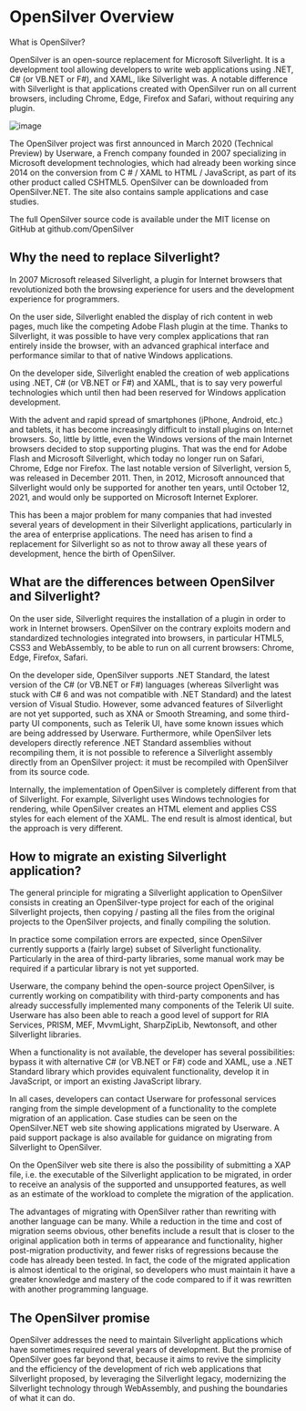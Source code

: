 # OpenSilver Overview 
What is OpenSilver?




OpenSilver is an open-source replacement for Microsoft Silverlight. It is a development tool allowing developers to write web applications using .NET, C# (or VB.NET or F#), and XAML, like Silverlight was. A notable difference with Silverlight is that applications created with OpenSilver run on all current browsers, including Chrome, Edge, Firefox and Safari, without requiring any plugin.

![image](https://github.com/user-attachments/assets/62b51d5e-9ca6-4079-9838-3f9843ab0315)


The OpenSilver project was first announced in March 2020 (Technical Preview) by Userware, a French company founded in 2007 specializing in Microsoft development technologies, which had already been working since 2014 on the conversion from C # / XAML to HTML / JavaScript, as part of its other product called CSHTML5. OpenSilver can be downloaded from OpenSilver.NET. The site also contains sample applications and case studies.

The full OpenSilver source code is available under the MIT license on GitHub at github.com/OpenSilver



## Why the need to replace Silverlight?
In 2007 Microsoft released Silverlight, a plugin for Internet browsers that revolutionized both the browsing experience for users and the development experience for programmers.

On the user side, Silverlight enabled the display of rich content in web pages, much like the competing Adobe Flash plugin at the time. Thanks to Silverlight, it was possible to have very complex applications that ran entirely inside the browser, with an advanced graphical interface and performance similar to that of native Windows applications.

On the developer side, Silverlight enabled the creation of web applications using .NET, C# (or VB.NET or F#) and XAML, that is to say very powerful technologies which until then had been reserved for Windows application development.

With the advent and rapid spread of smartphones (iPhone, Android, etc.) and tablets, it has become increasingly difficult to install plugins on Internet browsers. So, little by little, even the Windows versions of the main Internet browsers decided to stop supporting plugins. That was the end for Adobe Flash and Microsoft Silverlight, which today no longer run on Safari, Chrome, Edge nor Firefox. The last notable version of Silverlight, version 5, was released in December 2011. Then, in 2012, Microsoft announced that Silverlight would only be supported for another ten years, until October 12, 2021, and would only be supported on Microsoft Internet Explorer.

This has been a major problem for many companies that had invested several years of development in their Silverlight applications, particularly in the area of ​​enterprise applications. The need has arisen to find a replacement for Silverlight so as not to throw away all these years of development, hence the birth of OpenSilver.

## What are the differences between OpenSilver and Silverlight?
On the user side, Silverlight requires the installation of a plugin in order to work in Internet browsers. OpenSilver on the contrary exploits modern and standardized technologies integrated into browsers, in particular HTML5, CSS3 and WebAssembly, to be able to run on all current browsers: Chrome, Edge, Firefox, Safari.

On the developer side, OpenSilver supports .NET Standard, the latest version of the C# (or VB.NET or F#) languages (whereas Silverlight was stuck with C# 6 and was not compatible with .NET Standard) and the latest version of Visual Studio. However, some advanced features of Silverlight are not yet supported, such as XNA or Smooth Streaming, and some third-party UI components, such as Telerik UI, have some known issues which are being addressed by Userware. Furthermore, while OpenSilver lets developers directly reference .NET Standard assemblies without recompiling them, it is not possible to reference a Silverlight assembly directly from an OpenSilver project: it must be recompiled with OpenSilver from its source code.

Internally, the implementation of OpenSilver is completely different from that of Silverlight. For example, Silverlight uses Windows technologies for rendering, while OpenSilver creates an HTML element and applies CSS styles for each element of the XAML. The end result is almost identical, but the approach is very different.

## How to migrate an existing Silverlight application?
The general principle for migrating a Silverlight application to OpenSilver consists in creating an OpenSilver-type project for each of the original Silverlight projects, then copying / pasting all the files from the original projects to the OpenSilver projects, and finally compiling the solution.

In practice some compilation errors are expected, since OpenSilver currently supports a (fairly large) subset of Silverlight functionality. Particularly in the area of third-party libraries, some manual work may be required if a particular library is not yet supported.

Userware, the company behind the open-source project OpenSilver, is currently working on compatibility with third-party components and has already successfully implemented many components of the Telerik UI suite. Userware has also been able to reach a good level of support for RIA Services, PRISM, MEF, MvvmLight, SharpZipLib, Newtonsoft, and other Silverlight libraries.

When a functionality is not available, the developer has several possibilities: bypass it with alternative C# (or VB.NET or F#) code and XAML, use a .NET Standard library which provides equivalent functionality, develop it in JavaScript, or import an existing JavaScript library.

In all cases, developers can contact Userware for professonal services ranging from the simple development of a functionality to the complete migration of an application. Case studies can be seen on the OpenSilver.NET web site showing applications migrated by Userware. A paid support package is also available for guidance on migrating from Silverlight to OpenSilver.

On the OpenSilver web site there is also the possibility of submitting a XAP file, i.e. the executable of the Silverlight application to be migrated, in order to receive an analysis of the supported and unsupported features, as well as an estimate of the workload to complete the migration of the application.

The advantages of migrating with OpenSilver rather than rewriting with another language can be many. While a reduction in the time and cost of migration seems obvious, other benefits include a result that is closer to the original application both in terms of appearance and functionality, higher post-migration productivity, and fewer risks of regressions because the code has already been tested. In fact, the code of the migrated application is almost identical to the original, so developers who must maintain it have a greater knowledge and mastery of the code compared to if it was rewritten with another programming language.

## The OpenSilver promise
OpenSilver addresses the need to maintain Silverlight applications which have sometimes required several years of development. But the promise of OpenSilver goes far beyond that, because it aims to revive the simplicity and the efficiency of the development of rich web applications that Silverlight proposed, by leveraging the Silverlight legacy, modernizing the Silverlight technology through WebAssembly, and pushing the boundaries of what it can do.

